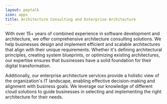 ```yaml
---
layout: peptalk
icon: apps
title: Architecture Consulting and Enterprise Architecture
---
```

With over 15+ years of combined experience in software development and architecture, we offer comprehensive architecture consulting solutions. We help businesses design and implement efficient and scalable architectures that align with their unique requirements. Whether it's defining architectural principles, creating system blueprints, or optimizing existing architectures, our expertise ensures that businesses have a solid foundation for their digital transformation. 

Additionally, our enterprise architecture services provide a holistic view of the organization's IT landscape, enabling effective decision-making and alignment with business goals. We leverage our knowledge of different cloud solutions to guide businesses in selecting and implementing the right architecture for their needs.